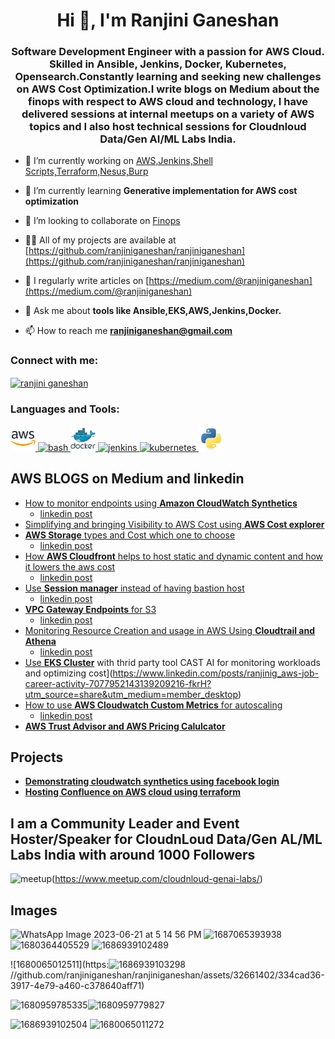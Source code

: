 <h1 align="center">Hi 👋, I'm Ranjini Ganeshan</h1>
<h3 align="center">Software Development Engineer with a passion for AWS Cloud. Skilled in Ansible, Jenkins, Docker, Kubernetes, Opensearch.Constantly learning and seeking new challenges on AWS Cost Optimization.I write blogs on Medium about the finops with respect to AWS cloud and technology, I have delivered sessions at internal meetups on a variety of AWS topics and I also host technical sessions for Cloudnloud Data/Gen AI/ML Labs India. </h3>

- 🔭 I’m currently working on [AWS,Jenkins,Shell Scripts,Terraform,Nesus,Burp](https://www.linkedin.com/posts/ranjinig_amazon-cloudwatch-synthetics-activity-7024430675160178688-UG4V?utm_source=share&utm_medium=member_desktop)

- 🌱 I’m currently learning **Generative implementation for AWS cost optimization**

- 👯 I’m looking to collaborate on [Finops](https://medium.com/@ranjiniganeshan)

- 👨‍💻 All of my projects are available at [https://github.com/ranjiniganeshan/ranjiniganeshan](https://github.com/ranjiniganeshan/ranjiniganeshan)

- 📝 I regularly write articles on [https://medium.com/@ranjiniganeshan](https://medium.com/@ranjiniganeshan)

- 💬 Ask me about **tools like Ansible,EKS,AWS,Jenkins,Docker.**

- 📫 How to reach me **ranjiniganeshan@gmail.com**

<h3 align="left">Connect with me:</h3>
<p align="left">
<a href="https://linkedin.com/in/ranjini ganeshan" target="blank"><img align="center" src="https://raw.githubusercontent.com/rahuldkjain/github-profile-readme-generator/master/src/images/icons/Social/linked-in-alt.svg" alt="ranjini ganeshan" height="30" width="40" /></a>
</p>

<h3 align="left">Languages and Tools:</h3>
<p align="left"> <a href="https://aws.amazon.com" target="_blank" rel="noreferrer"> <img src="https://raw.githubusercontent.com/devicons/devicon/master/icons/amazonwebservices/amazonwebservices-original-wordmark.svg" alt="aws" width="40" height="40"/> </a> <a href="https://www.gnu.org/software/bash/" target="_blank" rel="noreferrer"> <img src="https://www.vectorlogo.zone/logos/gnu_bash/gnu_bash-icon.svg" alt="bash" width="40" height="40"/> </a> <a href="https://www.docker.com/" target="_blank" rel="noreferrer"> <img src="https://raw.githubusercontent.com/devicons/devicon/master/icons/docker/docker-original-wordmark.svg" alt="docker" width="40" height="40"/> </a> <a href="https://www.jenkins.io" target="_blank" rel="noreferrer"> <img src="https://www.vectorlogo.zone/logos/jenkins/jenkins-icon.svg" alt="jenkins" width="40" height="40"/> </a> <a href="https://kubernetes.io" target="_blank" rel="noreferrer"> <img src="https://www.vectorlogo.zone/logos/kubernetes/kubernetes-icon.svg" alt="kubernetes" width="40" height="40"/> </a> <a href="https://www.python.org" target="_blank" rel="noreferrer"> <img src="https://raw.githubusercontent.com/devicons/devicon/master/icons/python/python-original.svg" alt="python" width="40" height="40"/> </a> </p>


## AWS BLOGS on Medium and linkedin 
* [How to monitor endpoints using **Amazon CloudWatch Synthetics**](https://medium.com/@ranjiniganeshan/amazon-cloudwatch-synthetics-17e1a0b7bc1f)
    - [linkedin post](https://www.linkedin.com/posts/ranjinig_amazon-cloudwatch-synthetics-activity-7024430675160178688-UG4V?utm_source=share&utm_medium=member_desktop)
* [Simplifying and bringing Visibility to AWS Cost using **AWS Cost explorer**](https://www.linkedin.com/posts/ranjinig_finops-automation-python-activity-7034950365951258624-yZkq?utm_source=share&utm_medium=member_desktop)
* [**AWS Storage** types and Cost which one to choose](https://medium.com/cloudnloud/finops-blog-series-2-how-to-manage-s3-buckets-efficiently-to-reduce-cost-aee8c2650577)
  - [linkedin post](https://www.linkedin.com/posts/ranjinig_linkedin-activity-7042926309009739776-BNVQ?utm_source=share&utm_medium=member_desktop)
* [How **AWS Cloudfront** helps to host static and dynamic content and how it lowers the aws cost](https://medium.com/cloudnloud/finops-blog-series-3-6cd6fec07fef)
     - [linkedin post](https://www.linkedin.com/posts/ranjinig_awscloud-cloudcomputing-finops-activity-7045824822156693505-nZ7I?utm_source=share&utm_medium=member_desktop)
* [Use **Session manager** instead of having bastion host](https://medium.com/cloudnloud/finops-blog-series-4-eliminate-bastion-host-for-connecting-to-private-ec2-cb24eab079cb)
  - [linkedin post](https://www.linkedin.com/posts/ranjinig_aws-awscommunity-finops-activity-7058152489409277954-VStw?utm_source=share&utm_medium=member_desktop)
* [**VPC Gateway Endpoints**  for S3](https://medium.com/@ranjiniganeshan/finops-blog-series-5-eliminate-nat-gateway-charges-traffic-to-amazon-simple-storage-service-e49654586c02)
  - [linkedin post](https://www.linkedin.com/posts/ranjinig_finops-blog-series-5-eliminate-nat-gateway-activity-7061407171695034368-ED7W?utm_source=share&utm_medium=member_desktop)
* [Monitoring Resource Creation and usage in AWS Using **Cloudtrail and Athena**](https://medium.com/cloudnloud/finops-blog-series-6-monitor-your-organization-aws-resource-usage-to-optimize-cost-c045ed28c99f)
  - [linkedin post](https://www.linkedin.com/posts/ranjinig_finops-opensource-aws-activity-7071096748533809152-ogob?utm_source=share&utm_medium=member_desktop)
* [Use **EKS Cluster**](https://github.com/ranjiniganeshan/ranjiniganeshan/assets/32661402/96c3a3af-703e-43ac-8f10-643cc85f1410)
  with thrid party tool CAST AI for monitoring workloads and optimizing cost](https://www.linkedin.com/posts/ranjinig_aws-job-career-activity-7077952143139209216-fkrH?utm_source=share&utm_medium=member_desktop)
* [How to use **AWS Cloudwatch Custom Metrics** for autoscaling](https://medium.com/cloudnloud/finops-blog-series-1-autoscale-using-custom-cloudwatch-metrics-to-reduce-aws-cost-472d880f315b)
  - [linkedin post](https://www.linkedin.com/posts/ranjinig_linkedin-activity-7038950955345723392-OWyT?utm_source=share&utm_medium=member_desktop)
* [ **AWS Trust Advisor and AWS Pricing Calulcator** ](https://medium.com/@ranjiniganeshan/aws-trusted-advisor-and-aws-pricing-calculator-46828424b2a8)

## Projects
* [**Demonstrating cloudwatch synthetics using facebook login**](https://github.com/ranjiniganeshan/Cloudwatch-synthetics)
* [**Hosting Confluence on AWS cloud using terraform**](https://github.com/ranjiniganeshan/confluence-binary)

## I am a Community Leader and Event Hoster/Speaker for CloudnLoud Data/Gen AL/ML Labs India with around 1000 Followers
![meetup](https://github.com/ranjiniganeshan/ranjiniganeshan/assets/32661402/2efc6130-a884-46b1-8b65-d6137964b5cd)(https://www.meetup.com/cloudnloud-genai-labs/)

## Images 

![WhatsApp Image 2023-06-21 at 5 14 56 PM](https://github.com/ranjiniganeshan/ranjiniganeshan/assets/32661402/34945d51-29e4-4e8b-84a1-19a69c9e6e0d)
![1687065393938](https://github.com/ranjiniganeshan/ranjiniganeshan/assets/32661402/4507a272-fbc0-4522-838b-e3095ed54993)
![1680364405529](https://github.com/ranjiniganeshan/ranjiniganeshan/assets/32661402/1669b5f5-bdee-4bf8-9868-32f75ab43f07)
![1686939102489](https://github.com/ranjiniganeshan/ranjiniganeshan/assets/32661402/90064af9-6354-4d80-99c3-973221611b22)

![1680065012511](https:![1686939103298](https://github.com/ranjiniganeshan/ranjiniganeshan/assets/32661402/c8604d26-b0f8-42d8-a8b6-6ff28c75c178)
//github.com/ranjiniganeshan/ranjiniganeshan/assets/32661402/334cad36-3917-4e79-a460-c378640aff71)

![1680959785335](https://github.com/ranjiniganeshan/ranjiniganeshan/assets/32661402/1e9be88c-4103-4d8f-b020-8b959d9b81c5)![1680959779827](https://github.com/ranjiniganeshan/ranjiniganeshan/assets/32661402/75fb0002-e8bf-4076-8a52-ac50544f7a29)




![1686939102504](https://github.com/ranjiniganeshan/ranjiniganeshan/assets/32661402/eed576c1-bb3d-4c3e-a545-d4e300469459)
![1680065011272](https://github.com/ranjiniganeshan/ranjiniganeshan/assets/32661402/d37d91b1-8964-4184-b28e-ad83279271bc)


